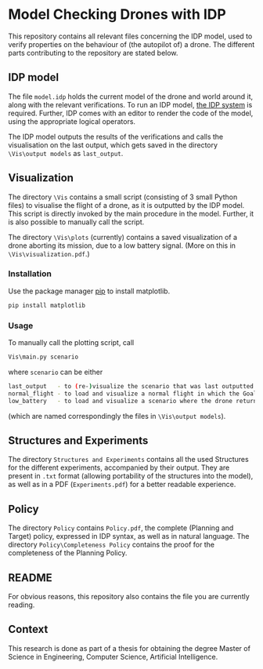 # Model Checking Drones with IDP

This repository contains all relevant files concerning the IDP model, used to verify properties on the behaviour of (the autopilot of) a drone. The different parts contributing to the repository are stated below.

## IDP model

The file `model.idp` holds the current model of the drone and world around it, along with the relevant verifications.
To run an IDP model, [the IDP system](https://dtai.cs.kuleuven.be/software/idp/try) is required. Further, IDP comes with an editor to render the code of the model, using the appropriate logical operators.

The IDP model outputs the results of the verifications and calls the visualisation on the last output, which gets saved in the directory `\Vis\output models` as `last_output`.

## Visualization

The directory `\Vis` contains a small script (consisting of 3 small Python files) to visualise the flight of a drone, as it is outputted by the IDP model. This script is directly invoked by the main procedure in the model. Further, it is also possible to manually call the script.

The directory `\Vis\plots` (currently) contains a saved visualization of a drone aborting its mission, due to a low battery signal. (More on this in `\Vis\visualization.pdf`.)

### Installation

Use the package manager [pip](https://pip.pypa.io/en/stable/) to install matplotlib.

```bash
pip install matplotlib
```

### Usage
To manually call the plotting script, call
```bash
Vis\main.py scenario
```
where `scenario` can be either
```bash
last_output   - to (re-)visualize the scenario that was last outputted by IDP
normal_flight - to load and visualize a normal flight in which the Goal is reached
low_battery   - to load and visualize a scenario where the drone returns Home due to low battery
```
(which are named correspondingly the files in `\Vis\output models`).

## Structures and Experiments

The directory `Structures and Experiments` contains all the used Structures for the different experiments, accompanied by their output. They are present in `.txt` format (allowing portability of the structures into the model), as well as in a PDF (`Experiments.pdf`) for a better readable experience.

## Policy

The directory `Policy` contains `Policy.pdf`, the complete (Planning and Target) policy, expressed in IDP syntax, as well as in natural language.
The directory `Policy\Completeness Policy` contains the proof for the completeness of the Planning Policy.

## README

For obvious reasons, this repository also contains the file you are currently reading.

## Context
This research is done as part of a thesis for obtaining the degree Master of Science in Engineering, Computer Science, Artificial Intelligence.
